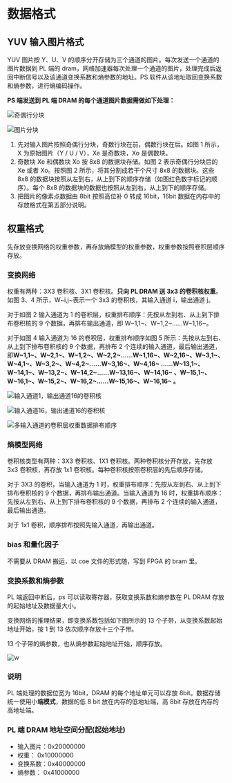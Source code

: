 <!-- markdownlint-disable-file -->

# 数据格式

## YUV 输入图片格式

YUV 图片按 Y、U、V 的顺序分开存储为三个通道的图片。每次发送一个通道的图片数据到 PL 端的 dram，网络加速器每次处理一个通道的图片，处理完成后返回中断信号以及该通道变换系数和熵参数的地址。PS 软件从该地址取回变换系数和熵参数，进行熵编码操作。

**PS 端发送到 PL 端 DRAM 的每个通道图片数据需做如下处理：**

![奇偶行分块](https://github.com/ustc-ivclab/deep-space-detection/assets/32936898/1d2b2f6d-d4ad-42e4-9fdf-a0c5b95110a8)

![图片分块](https://github.com/ustc-ivclab/deep-space-detection/assets/32936898/302ae2be-f0b3-4127-a256-fa46e2dbd03c)

1. 先对输入图片按照奇偶行分块，奇数行块在前，偶数行块在后。如图 1 所示，X 为原始图片（Y / U / V），Xe 是奇数块，Xo 是偶数块。
2. 奇数块 Xe 和偶数块 Xo 按 8x8 的数据块存储。如图 2 表示奇偶行分块后的 Xe
   或者 Xo。按照图 2 所示，将其分割成若干个尺寸 8x8 的数据块。这些 8x8 的数据块按照从左到右，从上到下的顺序存储（如图红色数字标记的顺序）。每个 8x8 的数据块的数据也按照从左到右，从上到下的顺序存储。
3. 把图片的像素点数据由 8bit 按照高位补 0 转成 16bit，16bit 数据在内存中的存放格式在第五部分说明。

## 权重格式

先存放变换网络的权重参数，再存放熵模型的权重参数，权重参数按照卷积层顺序存放。

### 变换网络

权重有两种：3X3 卷积核、3X1 卷积核。**只向 PL
DRAM 送 3x3 的卷积核权重**。如图 3、4 所示，W~i,j~表示一个 3x3 的卷积核，其输入通道 i，输出通道 j。

对于如图 2 输入通道为 1 的卷积层，权重排布顺序：先按从左到右、从上到下排布卷积核的 9 个数据，再排布输出通道，即 W~1,1~、W~1,2~......W~1,16~。

对于如图 4 输入通道为 16 的卷积层，权重排布顺序如图 5 所示：先按从左到右、从上到下排布卷积核的 9 个数据，再排布 2 个连续的输入通道，最后输出通道，即**W~1,1~、W~2,1~、W~1,2~、W~2,2~......W~1,16~、W~2,16~、W~3,1~、W~4,1~、W~3,2~、W~4,2~......W~3,16~、W~4,16~
......W~13,1~、W~14,1~、W~13,2~、W~14,2~......W~13,16~、W~14,16~
、W~15,1~、W~16,1~、W~15,2~、W~16,2~......W~15,16~、W~16,16~ 。**

![输入通道1，输出通道16的卷积核](https://github.com/ustc-ivclab/deep-space-detection/assets/32936898/a157b645-7708-4ccf-beb4-15bb3463eaee)

![输入通道16，输出通道16的卷积核](https://github.com/ustc-ivclab/deep-space-detection/assets/32936898/e82478e0-a261-41df-baac-654892ef90af)

![多输入通道的卷积层权重数据排布顺序](https://github.com/ustc-ivclab/deep-space-detection/assets/32936898/24234444-272b-4181-b901-a17279b1e687)

### 熵模型网络

卷积核类型有两种：3X3 卷积核、1X1 卷积核。两种卷积核分开存放，先存放 3x3 卷积核，再存放 1x1 卷积核。每种卷积核按照卷积层的先后顺序存储。

对于 3X3 的卷积，当输入通道为 1 时，权重排布顺序：先按从左到右、从上到下排布卷积核的 9 个数据，再排布输出通道。当输入通道为 16 时，权重排布顺序：先按从左到右、从上到下排布卷积核的 9 个数据，再排布 2 个连续的输入通道，最后输出通道。

对于 1x1 卷积，顺序排布按照先输入通道，再输出通道。

### bias 和量化因子

不需要从 DRAM 搬运，以 coe 文件的形式随，写到 FPGA 的 bram 里。

### 变换系数和熵参数

PL 端返回中断后，ps 可以读取寄存器，获取变换系数和熵参数在 PL
DRAM 存放的起始地址及数据量大小。

变换网络的推理结果，即变换系数包括如下图所示的 13 个子带，从变换系数起始地址开始，按 1 到 13 依次顺序存放十三个子带。

13 个子带的熵参数，也从熵参数起始地址开始，顺序存放。

![w](https://github.com/ustc-ivclab/deep-space-detection/assets/32936898/20bb0139-9258-4f69-bd04-ed31fac2c6fc)

### 说明

PL 端处理的数据位宽为 16bit，DRAM 的每个地址单元可以存放 8bit。数据存储统一使用小**端模式**，数据的低 8
bit 放在内存的低地址端，高 8bit 存放在内存的高地址端。

### PL 端 DRAM 地址空间分配(起始地址)

- 输入图片：0x20000000
- 权重： 0x10000000
- 变换系数：0x40000000
- 熵参数： 0x41000000
